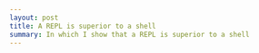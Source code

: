 ```yaml
---
layout: post
title: A REPL is superior to a shell
summary: In which I show that a REPL is superior to a shell
---
```

